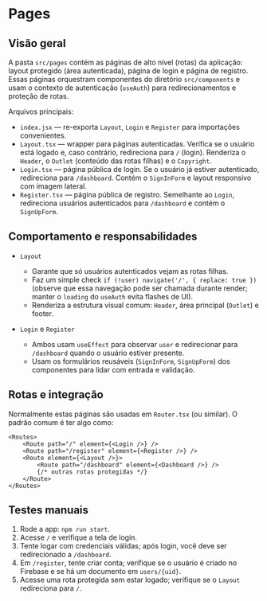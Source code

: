  # Pages

## Visão geral

A pasta `src/pages` contém as páginas de alto nível (rotas) da aplicação: layout protegido (área autenticada), página de login e página de registro. Essas páginas orquestram componentes do diretório `src/components` e usam o contexto de autenticação (`useAuth`) para redirecionamentos e proteção de rotas.

Arquivos principais:

- `index.jsx` — re-exporta `Layout`, `Login` e `Register` para importações convenientes.
- `Layout.tsx` — wrapper para páginas autenticadas. Verifica se o usuário está logado e, caso contrário, redireciona para `/` (login). Renderiza o `Header`, o `Outlet` (conteúdo das rotas filhas) e o `Copyright`.
- `Login.tsx` — página pública de login. Se o usuário já estiver autenticado, redireciona para `/dashboard`. Contém o `SignInForm` e layout responsivo com imagem lateral.
- `Register.tsx` — página pública de registro. Semelhante ao `Login`, redireciona usuários autenticados para `/dashboard` e contém o `SignUpForm`.

## Comportamento e responsabilidades

- `Layout`
	- Garante que só usuários autenticados vejam as rotas filhas.
	- Faz um simple check `if (!user) navigate('/', { replace: true })` (observe que essa navegação pode ser chamada durante render; manter o `loading` do `useAuth` evita flashes de UI).
	- Renderiza a estrutura visual comum: `Header`, área principal (`Outlet`) e footer.

- `Login` e `Register`
	- Ambos usam `useEffect` para observar `user` e redirecionar para `/dashboard` quando o usuário estiver presente.
	- Usam os formulários reusáveis (`SignInForm`, `SignUpForm`) dos componentes para lidar com entrada e validação.

## Rotas e integração

Normalmente estas páginas são usadas em `Router.tsx` (ou similar). O padrão comum é ter algo como:

```tsx
<Routes>
	<Route path="/" element={<Login />} />
	<Route path="/register" element={<Register />} />
	<Route element={<Layout />}>
		<Route path="/dashboard" element={<Dashboard />} />
		{/* outras rotas protegidas */}
	</Route>
</Routes>
```

## Testes manuais

1. Rode a app: `npm run start`.
2. Acesse `/` e verifique a tela de login.
3. Tente logar com credenciais válidas; após login, você deve ser redirecionado a `/dashboard`.
4. Em `/register`, tente criar conta; verifique se o usuário é criado no Firebase e se há um documento em `users/{uid}`.
5. Acesse uma rota protegida sem estar logado; verifique se o `Layout` redireciona para `/`.

